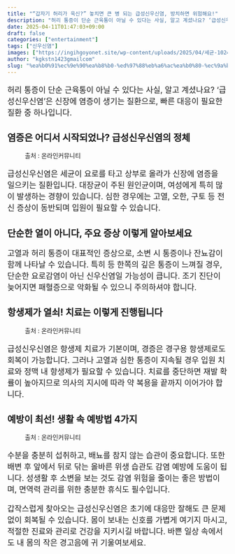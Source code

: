 ```yaml
---
title: "“갑자기 허리가 욱신?” 놓치면 큰 병 되는 급성신우신염, 방치하면 위험해요!"
description: "허리 통증이 단순 근육통이 아닐 수 있다는 사실, 알고 계셨나요? ‘급성신우신염’은 신장에 염증이 생기는 질환으로, 빠른 대응이 필요한 질환 중 하나입니다."
date: 2025-04-11T01:47:03+09:00
draft: false
categories: ["entertainment"]
tags: ["신우신염"]
images: ["https://ingihgoyonet.site/wp-content/uploads/2025/04/세균-1024x710.jpg", "https://ingihgoyonet.site/wp-content/uploads/2025/04/항생제-1024x683.jpg", "https://ingihgoyonet.site/wp-content/uploads/2025/04/물-1024x731.jpg"]
author: "kgkstn1423gmailcom"
slug: "%ea%b0%91%ec%9e%90%ea%b8%b0-%ed%97%88%eb%a6%ac%ea%b0%80-%ec%9a%b1%ec%8b%a0-%eb%86%93%ec%b9%98%eb%a9%b4-%ed%81%b0-%eb%b3%91-%eb%90%98%eb%8a%94-%ea%b8%89%ec%84%b1%ec%8b%a0%ec%9a%b0"
---
```


<p style="font-size:18px">허리 통증이 단순 근육통이 아닐 수 있다는 사실, 알고 계셨나요? ‘급성신우신염’은 신장에 염증이 생기는 질환으로, 빠른 대응이 필요한 질환 중 하나입니다.</p> <h2 >염증은 어디서 시작되었나? 급성신우신염의 정체</h2> <figure ><img src="https://ingihgoyonet.site/wp-content/uploads/2025/04/세균-1024x710.jpg" alt="" style="aspect-ratio:16/9;object-fit:cover"/><figcaption >출처 : 온라인커뮤니티</figcaption></figure> <p style="font-size:18px">급성신우신염은 세균이 요로를 타고 상부로 올라가 신장에 염증을 일으키는 질환입니다. 대장균이 주된 원인균이며, 여성에게 특히 많이 발생하는 경향이 있습니다. 심한 경우에는 고열, 오한, 구토 등 전신 증상이 동반되며 입원이 필요할 수 있습니다.</p> <h2 >단순한 열이 아니다, 주요 증상 이렇게 알아보세요</h2> <p style="font-size:18px">고열과 허리 통증이 대표적인 증상으로, 소변 시 통증이나 잔뇨감이 함께 나타날 수 있습니다. 특히 등 한쪽의 깊은 통증이 느껴질 경우, 단순한 요로감염이 아닌 신우신염일 가능성이 큽니다. 조기 진단이 늦어지면 패혈증으로 악화될 수 있으니 주의하셔야 합니다.</p> <h2 >항생제가 열쇠! 치료는 이렇게 진행됩니다</h2> <figure ><img src="https://ingihgoyonet.site/wp-content/uploads/2025/04/항생제-1024x683.jpg" alt="" style="aspect-ratio:16/9;object-fit:cover"/><figcaption >출처 : 온라인커뮤니티</figcaption></figure> <p style="font-size:18px">급성신우신염은 항생제 치료가 기본이며, 경증은 경구용 항생제로도 회복이 가능합니다. 그러나 고열과 심한 통증이 지속될 경우 입원 치료와 정맥 내 항생제가 필요할 수 있습니다. 치료를 중단하면 재발 확률이 높아지므로 의사의 지시에 따라 약 복용을 끝까지 이어가야 합니다.</p> <h2 >예방이 최선! 생활 속 예방법 4가지</h2> <figure ><img src="https://ingihgoyonet.site/wp-content/uploads/2025/04/물-1024x731.jpg" alt="" /><figcaption >출처 : 온라인커뮤니티</figcaption></figure> <p style="font-size:18px">수분을 충분히 섭취하고, 배뇨를 참지 않는 습관이 중요합니다. 또한 배변 후 앞에서 뒤로 닦는 올바른 위생 습관도 감염 예방에 도움이 됩니다. 성생활 후 소변을 보는 것도 감염 위험을 줄이는 좋은 방법이며, 면역력 관리를 위한 충분한 휴식도 필수입니다.</p> <p style="font-size:18px">갑작스럽게 찾아오는 급성신우신염은 초기에 대응만 잘해도 큰 문제 없이 회복될 수 있습니다. 몸이 보내는 신호를 가볍게 여기지 마시고, 적절한 진료와 관리로 건강을 지키시길 바랍니다. 바쁜 일상 속에서도 내 몸의 작은 경고음에 귀 기울여보세요.</p>
